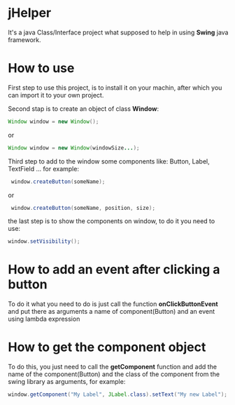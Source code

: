 # jHelper
It's a java Class/Interface project what supposed to help in using **Swing** java framework. 

# How to use 
First step to use this project, is to install it on your machin, after which you can import it to your own project.

Second stap is to create an object of class **Window**:
```java
Window window = new Window();
```

or

```java
Window window = new Window(windowSize...);
```

Third step to add to the window some components like: Button, Label, TextField ... for example:
```java
 window.createButton(someName);
```

or

```java
 window.createButton(someName, position, size);
```

the last step is to show the components on window, to do it you need to use:
```java
window.setVisibility();
```

# How to add an event after clicking a button
To do it what you need to do is just call the function **onClickButtonEvent** and put there as arguments a name of component(Button) and an event using lambda expression

# How to get the component object
To do this, you just need to call the **getComponent** function and add the name of the component(Button) and the class of the component from the swing library as arguments, for example:
```java
window.getComponent("My Label", JLabel.class).setText("My new Label");
```

